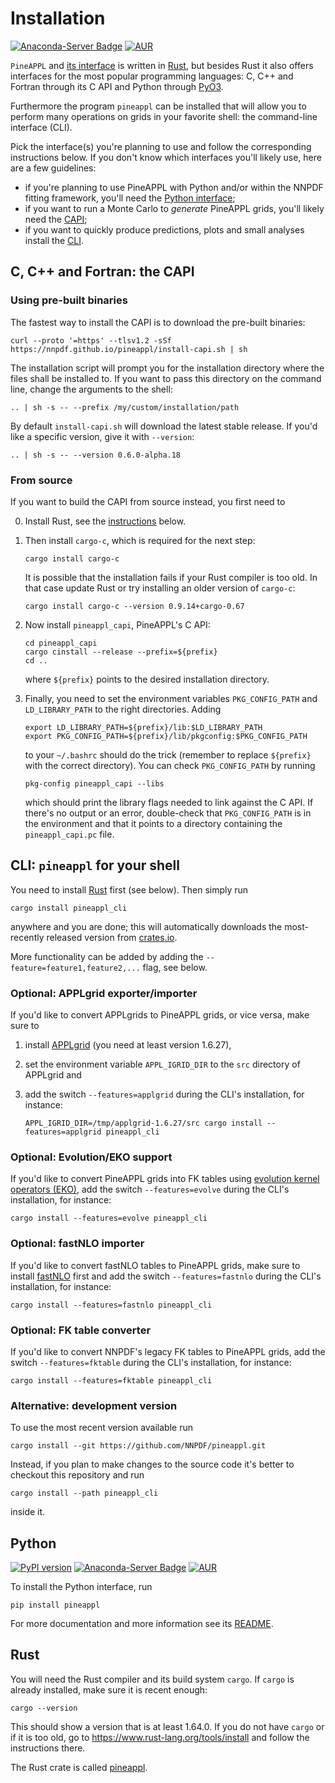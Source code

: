 # Installation

[![Anaconda-Server Badge](https://anaconda.org/conda-forge/pineappl/badges/version.svg)](https://anaconda.org/conda-forge/pineappl)
[![AUR](https://img.shields.io/aur/version/pineappl)](https://aur.archlinux.org/packages/pineappl)

`PineAPPL` and [its interface](https://docs.rs/pineappl/) is written in
[Rust](https://www.rust-lang.org/), but besides Rust it also offers interfaces
for the most popular programming languages: C, C++ and Fortran through its C
API and Python through [PyO3](https://pyo3.rs/).

Furthermore the program `pineappl` can be installed that will allow you to
perform many operations on grids in your favorite shell: the command-line
interface (CLI).

Pick the interface(s) you're planning to use and follow the corresponding
instructions below. If you don't know which interfaces you'll likely use, here
are a few guidelines:

- if you're planning to use PineAPPL with Python and/or within the NNPDF
  fitting framework, you'll need the [Python interface](#python);
- if you want to run a Monte Carlo to *generate* PineAPPL grids, you'll likely
  need the [CAPI](#c-c-and-fortran-the-capi);
- if you want to quickly produce predictions, plots and small analyses install
  the [CLI](#cli-pineappl-for-your-shell).

## C, C++ and Fortran: the CAPI

### Using pre-built binaries

The fastest way to install the CAPI is to download the pre-built binaries:

    curl --proto '=https' --tlsv1.2 -sSf https://nnpdf.github.io/pineappl/install-capi.sh | sh

The installation script will prompt you for the installation directory where
the files shall be installed to. If you want to pass this directory on the
command line, change the arguments to the shell:

    .. | sh -s -- --prefix /my/custom/installation/path

By default `install-capi.sh` will download the latest stable release. If you'd
like a specific version, give it with `--version`:

    .. | sh -s -- --version 0.6.0-alpha.18

### From source

If you want to build the CAPI from source instead, you first need to

0. Install Rust, see the [instructions](#rust) below.
1. Then install `cargo-c`, which is required for the next step:

       cargo install cargo-c

   It is possible that the installation fails if your Rust compiler is too old.
   In that case update Rust or try installing an older version of `cargo-c`:

       cargo install cargo-c --version 0.9.14+cargo-0.67

2. Now install `pineappl_capi`, PineAPPL's C API:

       cd pineappl_capi
       cargo cinstall --release --prefix=${prefix}
       cd ..

   where `${prefix}` points to the desired installation directory.
3. Finally, you need to set the environment variables `PKG_CONFIG_PATH` and
   `LD_LIBRARY_PATH` to the right directories. Adding

       export LD_LIBRARY_PATH=${prefix}/lib:$LD_LIBRARY_PATH
       export PKG_CONFIG_PATH=${prefix}/lib/pkgconfig:$PKG_CONFIG_PATH

   to your `~/.bashrc` should do the trick (remember to replace `${prefix}` with
   the correct directory). You can check `PKG_CONFIG_PATH` by running

       pkg-config pineappl_capi --libs

   which should print the library flags needed to link against the C API. If
   there's no output or an error, double-check that `PKG_CONFIG_PATH` is in the
   environment and that it points to a directory containing the
   `pineappl_capi.pc` file.

## CLI: `pineappl` for your shell

You need to install [Rust](#rust) first (see below). Then simply run

    cargo install pineappl_cli

anywhere and you are done; this will automatically downloads the most-recently
released version from [crates.io](https://crates.io).

More functionality can be added by adding the `--feature=feature1,feature2,...`
flag, see below.

### Optional: APPLgrid exporter/importer

If you'd like to convert APPLgrids to PineAPPL grids, or vice versa, make sure
to

1. install [APPLgrid](https://applgrid.hepforge.org/) (you need at least
   version 1.6.27),
2. set the environment variable `APPL_IGRID_DIR` to the `src` directory of
   APPLgrid and
3. add the switch `--features=applgrid` during the CLI's installation, for
   instance:

       APPL_IGRID_DIR=/tmp/applgrid-1.6.27/src cargo install --features=applgrid pineappl_cli

### Optional: Evolution/EKO support

If you'd like to convert PineAPPL grids into FK tables using [evolution kernel
operators (EKO)](https://eko.readthedocs.io/), add the switch
`--features=evolve` during the CLI's installation, for instance:

    cargo install --features=evolve pineappl_cli

### Optional: fastNLO importer

If you'd like to convert fastNLO tables to PineAPPL grids, make sure to install
[fastNLO](https://fastnlo.hepforge.org/) first and add the switch
`--features=fastnlo` during the CLI's installation, for instance:

    cargo install --features=fastnlo pineappl_cli

### Optional: FK table converter

If you'd like to convert NNPDF's legacy FK tables to PineAPPL grids, add the switch
`--features=fktable` during the CLI's installation, for instance:

    cargo install --features=fktable pineappl_cli

### Alternative: development version

To use the most recent version available run

    cargo install --git https://github.com/NNPDF/pineappl.git

Instead, if you plan to make changes to the source code it's better to checkout
this repository and run

    cargo install --path pineappl_cli

inside it.

## Python

[![PyPI version](https://badge.fury.io/py/pineappl.svg)](https://badge.fury.io/py/pineappl)
[![Anaconda-Server Badge](https://anaconda.org/conda-forge/pineappl/badges/version.svg)](https://anaconda.org/conda-forge/pineappl)
[![AUR](https://img.shields.io/aur/version/pineappl)](https://aur.archlinux.org/packages/pineappl)

To install the Python interface, run

    pip install pineappl

For more documentation and more information see its
[README](../pineappl_py/README.md).

## Rust

You will need the Rust compiler and its build system `cargo`. If `cargo` is
already installed, make sure it is recent enough:

    cargo --version

This should show a version that is at least 1.64.0. If you do not have `cargo`
or if it is too old, go to <https://www.rust-lang.org/tools/install> and follow
the instructions there.

The Rust crate is called [pineappl](https://docs.rs/pineappl/latest/pineappl/).

